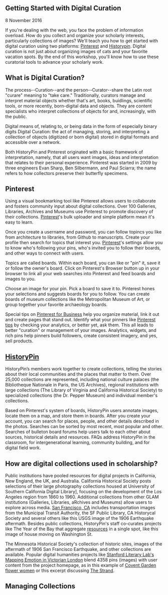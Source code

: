 ## Getting Started with Digital Curation ##

8 November 2016

If you're dealing with the web, you face the problem of information overload. How do you collect and organize your scholarly interests, particularly collections of images? We'll teach you how to get started with digital curation using two platforms: [Pinterest](www.pinterest.com) and [Historypin](https://www.historypin.org/). Digital curation is not just about organizing images of cats and your favorite vacation spots. By the end of this workshop, you'll know how to use these curatorial tools to advance your scholarly work.  

## What is Digital Curation?

The process--Curation--and the person--Curator--share the Latin root "curare" meaning to "take care."  Traditionally, curators manage and interpret material objects whether that's art, books, buidlings, scientific tools, or more recently, born-digital data and objects.  They are content specialists who interpret collections of objects for and, increasingly, with the public.

Digital means of, relating to, or being data in the form of especially binary digits
Digital Curation: the act of managing, storing, and interpreting a collection of objects (digitized or born digital) stored in digital formats and accessible over a network.

Both HistoryPin and Pinterest originated with a basic framework of interpretation, namely, that all users want images, ideas and interpretation that relates to their personal experience. Pinterest was started in 2009 by three engineers Evan Sharp, Ben Silbermann, and Paul Sciarra; the name refers to how collectors preserve their butterfly specimens.

## Pinterest

Using a visual bookmarking tool like Pinterest allows users to collaborate and fosters community input about digital collections. Over 100 Galleries, Libraries, Archives and Museums use Pinterest to promote discovery of their collections. [Pinterest](https://about.pinterest.com/en)'s bulk uploader and simple platform mean it's easy to learn.

Once you create a username and password, you can follow topincs you like from architecture to libraries, from Github to manuscripts. Create your profile then search for topics that interest you. [Pinterest](https://www.pinterest.com/)'s settings allow you to know who's following your pins, who's invited you to follow their boards, and other ways to connect with users.

Topics are called boards. Within each board, you can like or "pin" it, save it or follow the owner's board.  Click on Pinterest's Browser button up in your browser to link all your web searches into Pinterest and feed boards and images to you. 

Choose an image for your pin.  Pick a board to save it to. Pinterest hones your selections and suggests boards for you to follow. You can create boards of museum collections like the Metropolitan Museum of Art, or group together your favorite archaeology boards.  

Special tips on [Pinterest for Business](https://business.pinterest.com/en/getting-started/) help you organize material, link it out and create pages that stand out.  Identify what your pinners like [Pinterest tips](https://business.pinterest.com/en/pin-pro) by checking your analytics, or better yet, ask them. This all leads to better "curation" or management of your images. Analytics, widgets, and rich pins help pinners build followers, create consistent imagery, and yes, sell products.

## [HistoryPin](http://www.historypin.org/en/) 

HistoryPin’s members work together to create collections, telling the stories about their local communities and the places that matter to them. Over 25,000 collections are represented, including national culture palaces (the Bibliotheque Nationale in Paris, the US Archives), regional institutions with large collections (The Library of Virginia and California Historical Society) to specialized collections (the Dr. Pepper Museum) and individual member's collections. 

Based on Pinterest's system of boards, HistoryPin users annotate images, locate them on a map, and store them in boards. After you create your account, you can search for places, people, and other details described in the photos. Searches can be sorted by most recent, most popular and other. Searches of bulleton board forums help users talk to each other about sources, historical details and resources. FAQs address HistoryPin in the classroom, for intergenerational learning, community building, and for digital field work.

## How are digital collections used in scholarship? ##

Public institutions have pooled resources for digital projects in California, New England, the UK, and Australia. California Historical Society posts selections of their large photography collections housed at University of Southern California Digital Library], focusing on the development of the Los Angeles region from 1860 to 1960. Additional collections from other GLAM institutions (Galleries, Libraries, aRchives and Museums) allow users to explore across media.  [San Francisco, CA](https://www.historypin.org/en/explore/geo/37.77493,-122.419416,12/bounds/37.701624,-122.493402,37.848164,-122.34543/search/keyword:Washington%20St/sort/popular/paging/1/pin/16286) includes transportation images from the Municipal Transit Authority, the SF Public Library, CA Historycal Society and several others like this USGS image of the 1906 Earthquake aftermath. Besides public collections, HistoryPin's staff co-curates projects like The Year of the Bay that aggregate [resources](https://www.historypin.org/en/explore/geo/37.77493,-122.419416,12/bounds/37.701624,-122.493402,37.848164,-122.34543/search/keyword:Washington%20St/sort/popular/paging/1) in a single spot, like this image of house moving on Washington St.

The Minnesota Historical Society's collection of historic sites, images of the aftermath of 1906 San Francisco Earthquake, and other collections are available. Popular digital humanities projects like [Stanford Literary Lab's Mapping Emotion in Victorian London](https://www.historypin.org/en/collections/sort/popular/paging/1) blend 4358 pins (images) with user content from the project homepage, as in this example of [Covent Garden flower women](https://www.historypin.org/en/victorian-london/pin/57647/) or this excerpt discussing [The Strand](https://www.historypin.org/en/victorian-london/geo/51.512907,-0.103854,14/bounds/51.498482,-0.122351,51.527327,-0.085357/sort/-date_taken/paging/1/pin/285311/state/hybrid).

## Managing Collections ##



